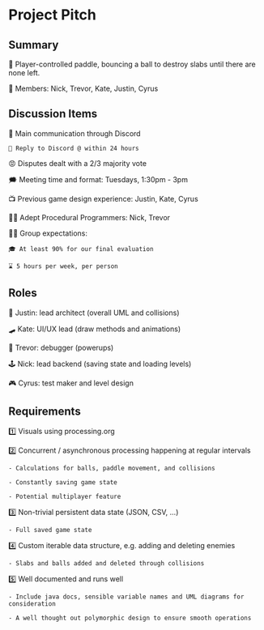 # Project Pitch

## Summary

📄 Player-controlled paddle, bouncing a ball to destroy slabs until there are none left. 

🤼 Members: Nick, Trevor, Kate, Justin, Cyrus


## Discussion Items

📱 Main communication through Discord
	
	🤳 Reply to Discord @ within 24 hours

😡 Disputes dealt with a 2/3 majority vote

🗯 Meeting time and format: Tuesdays, 1:30pm - 3pm

📺 Previous game design experience: Justin, Kate, Cyrus

👨‍💻 Adept Procedural Programmers: Nick, Trevor

👩‍🏫 Group expectations:
	
	🎓 At least 90% for our final evaluation
	
	⌛ 5 hours per week, per person


## Roles

💅 Justin: lead architect (overall UML and collisions)

🛹 Kate: UI/UX lead (draw methods and animations)

🎵 Trevor: debugger (powerups)

🕹 Nick: lead backend (saving state and loading levels)

🎮 Cyrus: test maker and level design


## Requirements

1️⃣ Visuals using processing.org

2️⃣ Concurrent / asynchronous processing happening at regular intervals
	
	- Calculations for balls, paddle movement, and collisions
	
	- Constantly saving game state
	
	- Potential multiplayer feature
	
3️⃣ Non-trivial persistent data state (JSON, CSV, ...)
	
	- Full saved game state
	
4️⃣ Custom iterable data structure, e.g. adding and deleting enemies
	
	- Slabs and balls added and deleted through collisions
	
5️⃣ Well documented and runs well
	
	- Include java docs, sensible variable names and UML diagrams for consideration
	
	- A well thought out polymorphic design to ensure smooth operations
